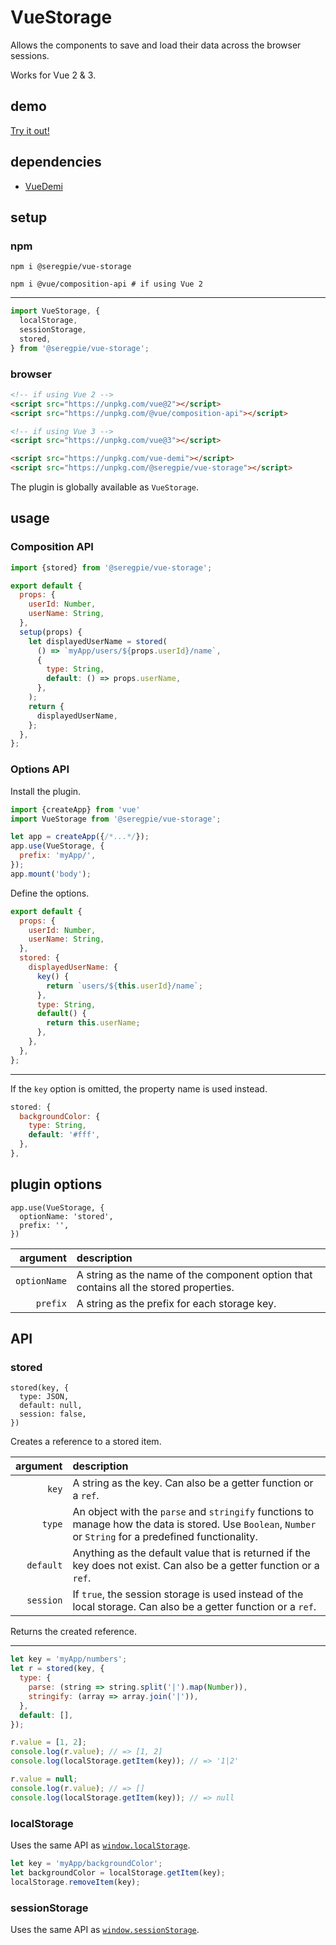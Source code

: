 # VueStorage

Allows the components to save and load their data across the browser sessions.

Works for Vue 2 & 3.

## demo

[Try it out!](https://seregpie.github.io/VueStorage/)

## dependencies

- [VueDemi](https://github.com/antfu/vue-demi)

## setup

### npm

```shell
npm i @seregpie/vue-storage

npm i @vue/composition-api # if using Vue 2
```

---

```javascript
import VueStorage, {
  localStorage,
  sessionStorage,
  stored,
} from '@seregpie/vue-storage';
```

### browser

```html
<!-- if using Vue 2 -->
<script src="https://unpkg.com/vue@2"></script>
<script src="https://unpkg.com/@vue/composition-api"></script>

<!-- if using Vue 3 -->
<script src="https://unpkg.com/vue@3"></script>

<script src="https://unpkg.com/vue-demi"></script>
<script src="https://unpkg.com/@seregpie/vue-storage"></script>
```

The plugin is globally available as `VueStorage`.

## usage

### Composition API

```javascript
import {stored} from '@seregpie/vue-storage';

export default {
  props: {
    userId: Number,
    userName: String,
  },
  setup(props) {
    let displayedUserName = stored(
      () => `myApp/users/${props.userId}/name`,
      {
        type: String,
        default: () => props.userName,
      },
    );
    return {
      displayedUserName,
    };
  },
};
```

### Options API

Install the plugin.

```javascript
import {createApp} from 'vue'
import VueStorage from '@seregpie/vue-storage';

let app = createApp({/*...*/});
app.use(VueStorage, {
  prefix: 'myApp/',
});
app.mount('body');
```

Define the options.

```javascript
export default {
  props: {
    userId: Number,
    userName: String,
  },
  stored: {
    displayedUserName: {
      key() {
        return `users/${this.userId}/name`;
      },
      type: String,
      default() {
        return this.userName;
      },
    },
  },
};
```

---

If the `key` option is omitted, the property name is used instead.

```javascript
stored: {
  backgroundColor: {
    type: String,
    default: '#fff',
  },
},
```

## plugin options

```
app.use(VueStorage, {
  optionName: 'stored',
  prefix: '',
})
```

| argument | description |
| ---: | :--- |
| `optionName` | A string as the name of the component option that contains all the stored properties. |
| `prefix` | A string as the prefix for each storage key. |

## API

### stored

```
stored(key, {
  type: JSON,
  default: null,
  session: false,
})
```

Creates a reference to a stored item.

| argument | description |
| ---: | :--- |
| `key` | A string as the key. Can also be a getter function or a `ref`. |
| `type` | An object with the `parse` and `stringify` functions to manage how the data is stored. Use `Boolean`, `Number` or `String` for a predefined functionality. |
| `default` | Anything as the default value that is returned if the key does not exist. Can also be a getter function or a `ref`. |
| `session` | If `true`, the session storage is used instead of the local storage. Can also be a getter function or a `ref`. |

Returns the created reference.

---

```javascript
let key = 'myApp/numbers';
let r = stored(key, {
  type: {
    parse: (string => string.split('|').map(Number)),
    stringify: (array => array.join('|')),
  },
  default: [],
});

r.value = [1, 2];
console.log(r.value); // => [1, 2]
console.log(localStorage.getItem(key)); // => '1|2'

r.value = null;
console.log(r.value); // => []
console.log(localStorage.getItem(key)); // => null
```

### localStorage

Uses the same API as [`window.localStorage`](https://developer.mozilla.org/docs/Web/API/Window/localStorage).

```javascript
let key = 'myApp/backgroundColor';
let backgroundColor = localStorage.getItem(key);
localStorage.removeItem(key);
```

### sessionStorage

Uses the same API as [`window.sessionStorage`](https://developer.mozilla.org/docs/Web/API/Window/sessionStorage).
